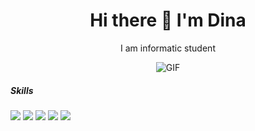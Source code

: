 <h1 align='center'>
  Hi there 👋 I'm Dina
</h1>

<p align='center'>
  I am informatic student
</p>

<div align='center'>
  <img src='https://media.giphy.com/media/v1.Y2lkPTc5MGI3NjExNGx2c3owM2pzbm1yMzhlaHAzMHJya2tyczVlaG8ybTdsbm1ldmFreSZlcD12MV9naWZzX3NlYXJjaCZjdD1n/eHQ5BsgBIBIGI/giphy.gif' alt='GIF'/>
</div>

<!--
**dinafitrirachmayanti/dinafitrirachmayanti** is a ✨ _special_ ✨ repository because its `README.md` (this file) appears on your GitHub profile.

Here are some ideas to get you started:

- 🔭 I’m currently working on ...
- 🌱 I’m currently learning ...
- 👯 I’m looking to collaborate on ...
- 🤔 I’m looking for help with ...
- 💬 Ask me about ...
- 📫 How to reach me: ...
- 😄 Pronouns: ...
- ⚡ Fun fact: ...
-->

##### Skills
<span>
  <img src="https://img.shields.io/badge/ChatGPT-74aa9c?style=for-the-badge&logo=openai&logoColor=white" />
  <img src="https://img.shields.io/badge/ChatGPT-74aa9c?style=for-the-badge&logo=openai&logoColor=white" />
  <img src="https://img.shields.io/badge/ChatGPT-74aa9c?style=for-the-badge&logo=openai&logoColor=white" />
  <img src="https://img.shields.io/badge/ChatGPT-74aa9c?style=for-the-badge&logo=openai&logoColor=white" />
  <img src="https://img.shields.io/badge/ChatGPT-74aa9c?style=for-the-badge&logo=openai&logoColor=white" />
</span>

